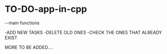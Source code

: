 # TO-DO-app-in-cpp


--main functions

-ADD NEW TASKS
-DELETE OLD ONES
-CHECK THE ONES THAT ALREADY EXIST

MORE TO BE ADDED....
